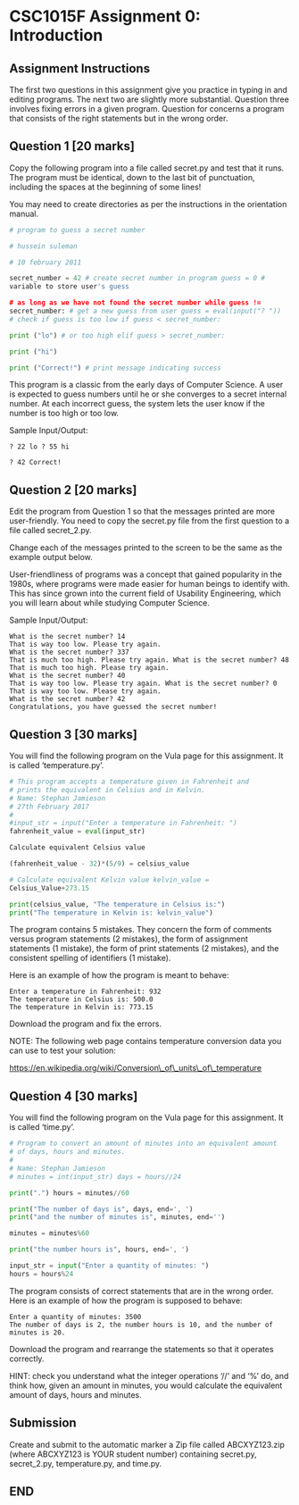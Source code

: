 # CSC1015F Assignment 0: Introduction

## Assignment Instructions 

The first two questions in this assignment give you practice in typing
in and editing programs. The next two are slightly more substantial.
Question three involves fixing errors in a given program. Question for
concerns a program that consists of the right statements but in the
wrong order.

## Question 1 \[20 marks\] 

Copy the following program into a file called secret.py and test that it
runs. The program must be identical, down to the last bit of
punctuation, including the spaces at the beginning of some lines\!

You may need to create directories as per the instructions in the
orientation manual.

```python
# program to guess a secret number

# hussein suleman

# 10 february 2011

secret_number = 42 # create secret number in program guess = 0 #
variable to store user's guess

# as long as we have not found the secret number while guess !=
secret_number: # get a new guess from user guess = eval(input("? "))
# check if guess is too low if guess < secret_number:

print ("lo") # or too high elif guess > secret_number:

print ("hi")

print ("Correct!") # print message indicating success
```

This program is a classic from the early days of Computer Science. A
user is expected to guess numbers until he or she converges to a secret
internal number. At each incorrect guess, the system lets the user know
if the number is too high or too low.

Sample Input/Output:
```
? 22 lo ? 55 hi

? 42 Correct!
```

## Question 2 \[20 marks\] 

Edit the program from Question 1 so that the messages printed are more
user-friendly. You need to copy the secret.py file from the first
question to a file called secret\_2.py.

Change each of the messages printed to the screen to be the same as the
example output below.

User-friendliness of programs was a concept that gained popularity in
the 1980s, where programs were made easier for human beings to identify
with. This has since grown into the current field of Usability
Engineering, which you will learn about while studying Computer Science.

Sample Input/Output:
```
What is the secret number? 14
That is way too low. Please try again.
What is the secret number? 337
That is much too high. Please try again. What is the secret number? 48
That is much too high. Please try again.
What is the secret number? 40
That is way too low. Please try again. What is the secret number? 0
That is way too low. Please try again.
What is the secret number? 42
Congratulations, you have guessed the secret number!
```

## Question 3 \[30 marks\] 

You will find the following program on the Vula page for this
assignment. It is called ‘temperature.py’.

```python
# This program accepts a temperature given in Fahrenheit and
# prints the equivalent in Celsius and in Kelvin.
# Name: Stephan Jamieson
# 27th February 2017
#
#input_str = input("Enter a temperature in Fahrenheit: ")
fahrenheit_value = eval(input_str)

Calculate equivalent Celsius value

(fahrenheit_value - 32)*(5/9) = celsius_value

# Calculate equivalent Kelvin value kelvin_value =
Celsius_Value+273.15

print(celsius_value, "The temperature in Celsius is:") 
print("The temperature in Kelvin is: kelvin_value")

```

The program contains 5 mistakes. They concern the form of comments
versus program statements (2 mistakes), the form of assignment
statements (1 mistake), the form of print statements (2 mistakes), and
the consistent spelling of identifiers (1 mistake).

Here is an example of how the program is meant to behave:
```
Enter a temperature in Fahrenheit: 932
The temperature in Celsius is: 500.0
The temperature in Kelvin is: 773.15
```

Download the program and fix the errors.

NOTE: The following web page contains temperature conversion data you
can use to test your solution:

[<span class="underline">https://en.wikipedia.org/wiki/Conversion\_of\_units\_of\_temperature</span>
](https://en.wikipedia.org/wiki/Conversion_of_units_of_temperature)

## Question 4 \[30 marks\] 

You will find the following program on the Vula page for this
assignment. It is called ‘time.py’.

```python
# Program to convert an amount of minutes into an equivalent amount
# of days, hours and minutes.
#
# Name: Stephan Jamieson
# minutes = int(input_str) days = hours//24

print(".") hours = minutes//60

print("The number of days is", days, end=', ')
print("and the number of minutes is", minutes, end='')

minutes = minutes%60

print("the number hours is", hours, end=', ')

input_str = input("Enter a quantity of minutes: ")
hours = hours%24

```

The program consists of correct statements that are in the wrong order.
Here is an example of how the program is supposed to behave:

```
Enter a quantity of minutes: 3500
The number of days is 2, the number hours is 10, and the number of
minutes is 20.
```

Download the program and rearrange the statements so that it operates
correctly.

HINT: check you understand what the integer operations ‘//’ and ‘%’ do,
and think how, given an amount in minutes, you would calculate the
equivalent amount of days, hours and minutes.

## Submission 

Create and submit to the automatic marker a Zip file called
ABCXYZ123.zip (where ABCXYZ123 is YOUR student number) containing
secret.py, secret\_2.py, temperature.py, and time.py.

## END
